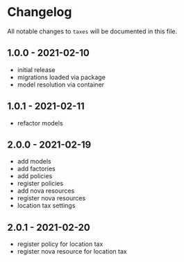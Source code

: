 # Changelog

All notable changes to `taxes` will be documented in this file.

## 1.0.0 - 2021-02-10

- initial release
- migrations loaded via package
- model resolution via container

## 1.0.1 - 2021-02-11

- refactor models

## 2.0.0 - 2021-02-19

- add models
- add factories
- add policies
- register policies
- add nova resources
- register nova resources
- location tax settings

## 2.0.1 - 2021-02-20

- register policy for location tax
- register nova resource for location tax
